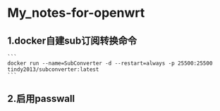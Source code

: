 # My_notes-for-openwrt

## 1.docker自建sub订阅转换命令
````
```
docker run --name=SubConverter -d --restart=always -p 25500:25500 tindy2013/subconverter:latest
```
````
## 2.启用passwall 
